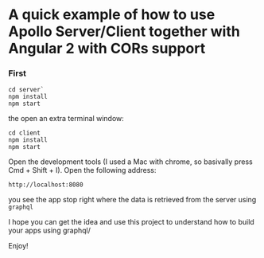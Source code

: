 # A quick example of how to use Apollo Server/Client together with Angular 2 with CORs support

### First

```
cd server`
npm install
npm start
```

the open an extra terminal window:

```
cd client
npm install
npm start
```

Open the development tools (I used a Mac with chrome, so basivally press Cmd + Shift + I). Open the following address:

`http://localhost:8080`

you see the app stop right where the data is retrieved from the server using `graphql`

I hope you can get the idea and use this project to understand how to build your apps using graphql/

Enjoy!
